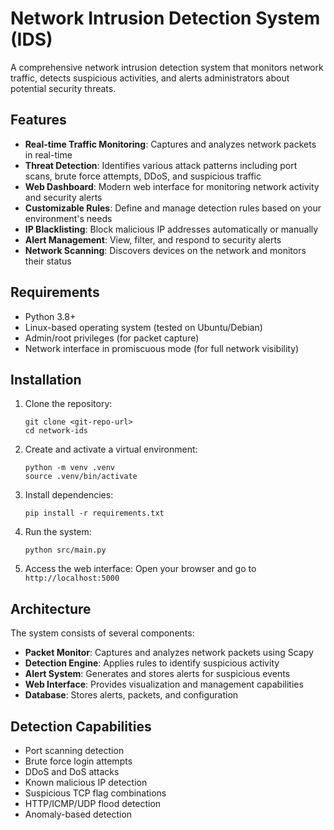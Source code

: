 # Network Intrusion Detection System (IDS)

A comprehensive network intrusion detection system that monitors network traffic, detects suspicious activities, and alerts administrators about potential security threats.

## Features

- **Real-time Traffic Monitoring**: Captures and analyzes network packets in real-time
- **Threat Detection**: Identifies various attack patterns including port scans, brute force attempts, DDoS, and suspicious traffic
- **Web Dashboard**: Modern web interface for monitoring network activity and security alerts
- **Customizable Rules**: Define and manage detection rules based on your environment's needs
- **IP Blacklisting**: Block malicious IP addresses automatically or manually
- **Alert Management**: View, filter, and respond to security alerts
- **Network Scanning**: Discovers devices on the network and monitors their status

## Requirements

- Python 3.8+
- Linux-based operating system (tested on Ubuntu/Debian)
- Admin/root privileges (for packet capture)
- Network interface in promiscuous mode (for full network visibility)

## Installation

1. Clone the repository:
   ```
   git clone <git-repo-url>
   cd network-ids
   ```

2. Create and activate a virtual environment:
   ```
   python -m venv .venv
   source .venv/bin/activate
   ```

3. Install dependencies:
   ```
   pip install -r requirements.txt
   ```

4. Run the system:
   ```
   python src/main.py
   ```

5. Access the web interface:
   Open your browser and go to `http://localhost:5000`

## Architecture

The system consists of several components:

- **Packet Monitor**: Captures and analyzes network packets using Scapy
- **Detection Engine**: Applies rules to identify suspicious activity
- **Alert System**: Generates and stores alerts for suspicious events
- **Web Interface**: Provides visualization and management capabilities
- **Database**: Stores alerts, packets, and configuration

## Detection Capabilities

- Port scanning detection
- Brute force login attempts
- DDoS and DoS attacks
- Known malicious IP detection
- Suspicious TCP flag combinations
- HTTP/ICMP/UDP flood detection
- Anomaly-based detection
